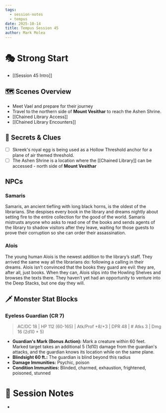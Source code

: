 ```yaml
---
tags:
  - session-notes
  - tempus
date: 2025-10-14
title: Tempus Session 45
author: Mark Molea
---
```


# 🎭 Strong Start

- [[Session 45 Intro]]

## 🗺 Scenes Overview

- Meet Vael and prepare for their journey
- Travel to the northern side of **Mount Vesithar** to reach the Ashen Shrine.
- [[Chained Library Access]]
- [[Chained Library Encounters]]

## 🔑 Secrets & Clues

- [ ] Skreek's royal egg is being used as a Hollow Threshold anchor for a plane of air themed threshold.
- [ ] The Ashen Shrine is a location where the [[Chained Library]] can be accessed - north side of **Mount Vesithar**

## NPCs

### Samaris
Samaris, an ancient tiefling with long black horns, is the oldest of the librarians. She despises every book in the library and dreams nightly about setting fire to the entire collection for the good of the world. Samaris mistrusts anyone who asks to read one of the books and sends agents of the library to shadow visitors after they leave, waiting for those guests to prove their corruption so she can order their assassination.

### Alois
The young human Alois is the newest addition to the library’s staff. They arrived the same way all the librarians do: following a calling in their dreams. Alois isn’t convinced that the books they guard are evil: they are, after all, just books. When they can, Alois slips into the Howling Shelves and browses the texts there. They haven’t yet had an opportunity to venture into the Deep Stacks, but one day they will.

## 🗡 Monster Stat Blocks

### Eyeless Guardian (CR 7)

> AC/DC 18 | HP 112 (60-165) | Atk/Prof +8/+3 | DPR 48 | # Atks 3 | Dmg 16 (2d10 + 5)

- **Guardian's Mark (Bonus Action):** Mark a creature within 60 feet. Marked target takes an additional 5 (1d10) damage from the guardian's attacks, and the guardian knows its location while on the same plane.
- **Blindsight 60 ft.:** The guardian is blind beyond this radius
- **Damage Immunities:** Psychic, poison
- **Condition Immunities:** Blinded, charmed, exhaustion, frightened, poisoned, stunned


# 📝 Session Notes

- 
